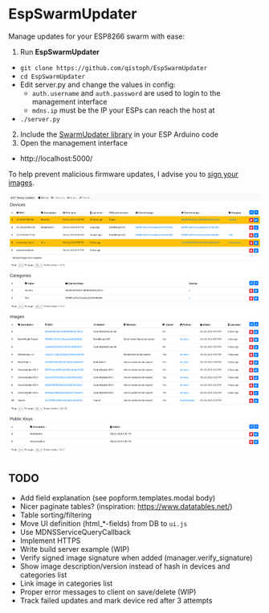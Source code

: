 # EspSwarmUpdater

Manage updates for your ESP8266 swarm with ease:

1. Run **EspSwarmUpdater**
  - `git clone https://github.com/qistoph/EspSwarmUpdater`
  - `cd EspSwarmUpdater`
  - Edit server.py and change the values in config:
    - `auth.username` and `auth.password` are used to login to the management interface
	- `mdns.ip` must be the IP your ESPs can reach the host at
- `./server.py`
2. Include the [SwarmUpdater library](https://github.com/qistoph/EspSwarmUpdater/tree/master/libraries/SwarmUpdater/) in your ESP Arduino code
3. Open the management interface
  - http://localhost:5000/

To help prevent malicious firmware updates, I advise you to [sign your images](https://arduino-esp8266.readthedocs.io/en/latest/ota_updates/readme.html#advanced-security-signed-updates).

![Screenshot](https://raw.githubusercontent.com/qistoph/EspSwarmUpdater/screenshots/screenshots/screenshot1.png)

## TODO
- Add field explanation (see popform.templates.modal body)
- Nicer paginate tables? (inspiration: https://www.datatables.net/)
- Table sorting/filtering
- Move UI definition (html\_\*-fields) from DB to `ui.js`
- Use MDNSServiceQueryCallback
- Implement HTTPS
- Write build server example (WIP)
- Verify signed image signature when added (manager.verify\_signature)
- Show image description/version instead of hash in devices and categories list
- Link image in categories list
- Proper error messages to client on save/delete (WIP)
- Track failed updates and mark device red after 3 attempts
